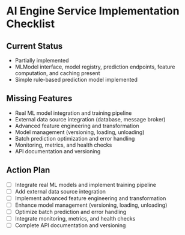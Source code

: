 # AI Engine Service Implementation Checklist

## Current Status

- Partially implemented
- MLModel interface, model registry, prediction endpoints, feature computation, and caching present
- Simple rule-based prediction model implemented

## Missing Features

- Real ML model integration and training pipeline
- External data source integration (database, message broker)
- Advanced feature engineering and transformation
- Model management (versioning, loading, unloading)
- Batch prediction optimization and error handling
- Monitoring, metrics, and health checks
- API documentation and versioning

## Action Plan

- [ ] Integrate real ML models and implement training pipeline
- [ ] Add external data source integration
- [ ] Implement advanced feature engineering and transformation
- [ ] Enhance model management (versioning, loading, unloading)
- [ ] Optimize batch prediction and error handling
- [ ] Integrate monitoring, metrics, and health checks
- [ ] Complete API documentation and versioning
